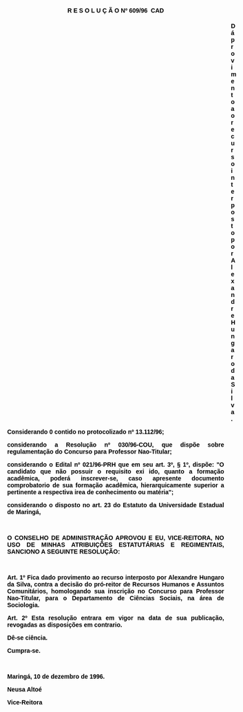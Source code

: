 <BODY TEXT="#000000">

<B><FONT FACE="Arial"><P ALIGN="CENTER">R E S O L U &Ccedil; &Atilde; O  Nº 609/96  CAD</P>
<P ALIGN="CENTER"></P><DIR>
<DIR>
<DIR>
<DIR>
<DIR>
<DIR>
<DIR>
<DIR>
<DIR>
<DIR>
<DIR>
<DIR>
<DIR>

<P ALIGN="JUSTIFY">D&aacute; provimento ao recurso interposto por Alexandre Hungaro da Silva.</P>
</B><P ALIGN="JUSTIFY"></P></DIR>
</DIR>
</DIR>
</DIR>
</DIR>
</DIR>
</DIR>
</DIR>
</DIR>
</DIR>
</DIR>
</DIR>
</DIR>

<P ALIGN="JUSTIFY">Considerando 0 contido no <B>protocolizado nº 13.112/96; </P>
</B><P ALIGN="JUSTIFY">considerando a Resolu&ccedil;&atilde;o nº 030/96-COU, que disp&otilde;e sobre regulamenta&ccedil;&atilde;o do Concurso para Professor Nao-Titular;</P>
<P ALIGN="JUSTIFY">considerando o Edital nº 021/96-PRH que em seu art. 3º, § 1º, disp&otilde;e: "O candidato que n&atilde;o possuir o requisito exi ido, quanto a forma&ccedil;&atilde;o acad&ecirc;mica, poder&aacute; inscrever-se, caso apresente documento comprobatorio de sua forma&ccedil;&atilde;o acad&ecirc;mica, hierarquicamente superior a pertinente a respectiva irea de conhecimento ou mat&eacute;ria";</P>
<P ALIGN="JUSTIFY">considerando o disposto no art. 23 do Estatuto da Universidade Estadual de Maring&aacute;,</P>
<P ALIGN="JUSTIFY"></P>
<P ALIGN="JUSTIFY">&nbsp;</P>
<B><P ALIGN="JUSTIFY">O CONSELHO DE ADMINISTRA&Ccedil;&Atilde;O APROVOU E EU, VICE-REITORA, NO USO DE MINHAS ATRIBUI&Ccedil;&Otilde;ES ESTATUT&Aacute;RIAS E REGIMENTAIS, SANCIONO A SEGUINTE RESOLU&Ccedil;&Atilde;O:</P>
</B><P ALIGN="JUSTIFY"></P>
<P ALIGN="JUSTIFY">&nbsp;</P>
<B><P ALIGN="JUSTIFY">Art. 1º</B> Fica dado provimento ao recurso interposto por <B>Alexandre Hungaro da Silva</B>, contra a decis&atilde;o do pr&oacute;-reitor de Recursos Humanos e Assuntos Comunit&aacute;rios, homologando sua inscri&ccedil;&atilde;o no Concurso para Professor Nao-Titular, para o Departamento de Ci&ecirc;ncias Sociais, na &aacute;rea de Sociologia.</P>
<B><P ALIGN="JUSTIFY">Art. 2º</B> Esta resolu&ccedil;&atilde;o entrara em vigor na data de sua publica&ccedil;&atilde;o, revogadas as disposi&ccedil;&otilde;es em contrario. </P>
<P ALIGN="JUSTIFY">D&ecirc;-se ci&ecirc;ncia. </P>
<P ALIGN="JUSTIFY">Cumpra-se.</P>
<P ALIGN="JUSTIFY"></P>
<P ALIGN="JUSTIFY">&nbsp;</P>
<P ALIGN="JUSTIFY">Maring&aacute;, 10 de dezembro de 1996.</P>
<P ALIGN="JUSTIFY"></P>
<P ALIGN="JUSTIFY">Neusa Alto&eacute;</P>
<B><P ALIGN="JUSTIFY">Vice-Reitora</P></B></FONT></BODY>

